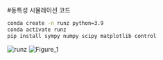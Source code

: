 #동특성 시뮬레이션 코드  

```sh
conda create -n runz python=3.9
conda activate runz
pip install sympy numpy scipy matplotlib control
```
![runz](https://github.com/user-attachments/assets/4a065a3b-600f-49f7-a1d5-46fdd928951e)
![Figure_1](https://github.com/user-attachments/assets/5c05dc9f-edbc-431e-a2dc-98e4dcb51941)
